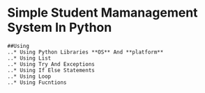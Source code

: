 # Simple Student Mamanagement System In Python
	
	##Using
	..* Using Python Libraries **OS** And **platform**
	..* Using List
	..* Using Try And Exceptions
	..* Using If Else Statements
	..* Using Loop
	..* Using Fucntions


